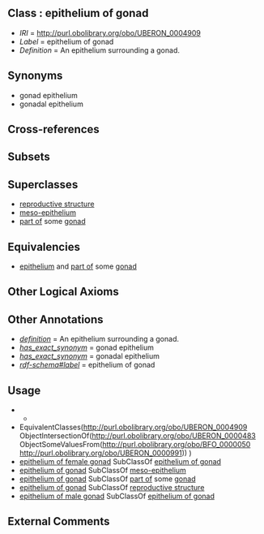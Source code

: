 
## Class : epithelium of gonad

 * *IRI* = http://purl.obolibrary.org/obo/UBERON_0004909
 * *Label* = epithelium of gonad
 * *Definition* = An epithelium surrounding a gonad.

## Synonyms

 * gonad epithelium
 * gonadal epithelium

## Cross-references


## Subsets


## Superclasses

 * [reproductive structure](../../UBERON/56/UBERON_0005156.md)
 * [meso-epithelium](../../UBERON/75/UBERON_0012275.md)
 * [part of](../../BFO/50/BFO_0000050.md) some [gonad](../../UBERON/91/UBERON_0000991.md)

## Equivalencies

 * [epithelium](../../UBERON/83/UBERON_0000483.md) and [part of](../../BFO/50/BFO_0000050.md) some [gonad](../../UBERON/91/UBERON_0000991.md)

## Other Logical Axioms


## Other Annotations

 * *[definition](../../IAO/15/IAO_0000115.md)* = An epithelium surrounding a gonad.
 * *[has_exact_synonym](../../ym/oboInOwl#hasExactSynonym.md)* = gonad epithelium
 * *[has_exact_synonym](../../ym/oboInOwl#hasExactSynonym.md)* = gonadal epithelium
 * *[rdf-schema#label](../../el/rdf-schema#label.md)* = epithelium of gonad

## Usage

 * -
 * EquivalentClasses(<http://purl.obolibrary.org/obo/UBERON_0004909> ObjectIntersectionOf(<http://purl.obolibrary.org/obo/UBERON_0000483> ObjectSomeValuesFrom(<http://purl.obolibrary.org/obo/BFO_0000050> <http://purl.obolibrary.org/obo/UBERON_0000991>)) )
 * [epithelium of female gonad](../../UBERON/11/UBERON_0004911.md) SubClassOf [epithelium of gonad](../../UBERON/09/UBERON_0004909.md)
 * [epithelium of gonad](../../UBERON/09/UBERON_0004909.md) SubClassOf [meso-epithelium](../../UBERON/75/UBERON_0012275.md)
 * [epithelium of gonad](../../UBERON/09/UBERON_0004909.md) SubClassOf [part of](../../BFO/50/BFO_0000050.md) some [gonad](../../UBERON/91/UBERON_0000991.md)
 * [epithelium of gonad](../../UBERON/09/UBERON_0004909.md) SubClassOf [reproductive structure](../../UBERON/56/UBERON_0005156.md)
 * [epithelium of male gonad](../../UBERON/10/UBERON_0004910.md) SubClassOf [epithelium of gonad](../../UBERON/09/UBERON_0004909.md)

## External Comments

